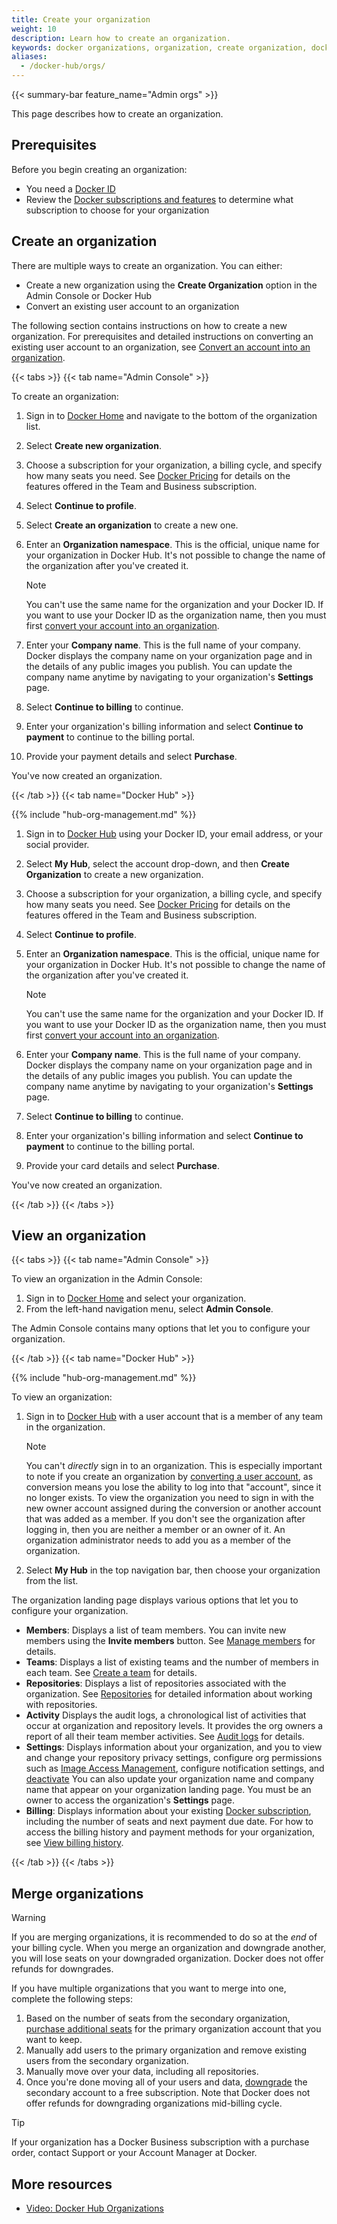 ```yaml
---
title: Create your organization
weight: 10
description: Learn how to create an organization.
keywords: docker organizations, organization, create organization, docker teams, docker admin console, organization management
aliases:
  - /docker-hub/orgs/
---
```


{{< summary-bar feature_name="Admin orgs" >}}

This page describes how to create an organization.

## Prerequisites

Before you begin creating an organization:

- You need a [Docker ID](/accounts/create-account/)
- Review the [Docker subscriptions and features](../../subscription/details.md)
  to determine what subscription to choose for your organization

## Create an organization

There are multiple ways to create an organization. You can either:

- Create a new organization using the **Create Organization** option in the
Admin Console or Docker Hub
- Convert an existing user account to an organization

The following section contains instructions on how to create a new organization. For prerequisites and
detailed instructions on converting an existing user account to an organization, see
[Convert an account into an organization](/manuals/admin/organization/convert-account.md).

{{< tabs >}}
{{< tab name="Admin Console" >}}

To create an organization:

1. Sign in to [Docker Home](https://app.docker.com/) and navigate to the bottom
of the organization list.
1. Select **Create new organization**.
1. Choose a subscription for your organization, a billing cycle, and specify how many seats you need. See [Docker Pricing](https://www.docker.com/pricing/) for details on the features offered in the Team and Business subscription.
1. Select **Continue to profile**.
1. Select **Create an organization** to create a new one.
1. Enter an **Organization namespace**. This is the official, unique name for
your organization in Docker Hub. It's not possible to change the name of the
organization after you've created it.

   > [!NOTE]
   >
   > You can't use the same name for the organization and your Docker ID. If you want to use your Docker ID as the organization name, then you must first [convert your account into an organization](/manuals/admin/organization/convert-account.md).

1. Enter your **Company name**. This is the full name of your company. Docker
displays the company name on your organization page and in the details of any
public images you publish. You can update the company name anytime by navigating
to your organization's **Settings** page.
1. Select **Continue to billing** to continue.
1. Enter your organization's billing information and select **Continue to payment** to continue to the billing portal.
1. Provide your payment details and select **Purchase**.

You've now created an organization.

{{< /tab >}}
{{< tab name="Docker Hub" >}}

{{% include "hub-org-management.md" %}}

1. Sign in to [Docker Hub](https://hub.docker.com/) using your Docker ID, your email address, or your social provider.
1. Select **My Hub**, select the account drop-down, and then **Create Organization** to create a new organization.
1. Choose a subscription for your organization, a billing cycle, and specify how many seats you need. See [Docker Pricing](https://www.docker.com/pricing/) for details on the features offered in the Team and Business subscription.
1. Select **Continue to profile**.
1. Enter an **Organization namespace**. This is the official, unique name for
your organization in Docker Hub. It's not possible to change the name of the
organization after you've created it.

   > [!NOTE]
   >
   > You can't use the same name for the organization and your Docker ID. If you want to use your Docker ID as the organization name, then you must first [convert your account into an organization](/manuals/admin/organization/convert-account.md).

1. Enter your **Company name**. This is the full name of your company. Docker
displays the company name on your organization page and in the details of any
public images you publish. You can update the company name anytime by navigating
to your organization's **Settings** page.
1. Select **Continue to billing** to continue.
1. Enter your organization's billing information and select **Continue to payment** to continue to the billing portal.
1. Provide your card details and select **Purchase**.

You've now created an organization.

{{< /tab >}}
{{< /tabs >}}

## View an organization

{{< tabs >}}
{{< tab name="Admin Console" >}}

To view an organization in the Admin Console:

1. Sign in to [Docker Home](https://app.docker.com) and select your
organization.
1. From the left-hand navigation menu, select **Admin Console**.

The Admin Console contains many options that let you to
configure your organization.

{{< /tab >}}
{{< tab name="Docker Hub" >}}

{{% include "hub-org-management.md" %}}

To view an organization:

1.  Sign in to [Docker Hub](https://hub.docker.com) with a user account that is
    a member of any team in the organization.

      > [!NOTE]
      >
      > You can't *directly* sign in to an organization. This is especially
      > important to note if you create an organization by
      [converting a user account](/manuals/admin/organization/convert-account.md), as conversion means you lose the ability to log into that
      > "account", since it no longer exists. To view the organization you
      > need to sign in with the new owner account assigned during the
      > conversion or another account that was added as a member. If you
      > don't see the organization after logging in,
      > then you are neither a member or an owner of it. An organization
      > administrator needs to add you as a member of the organization.

1. Select **My Hub** in the top navigation bar, then choose your
   organization from the list.

The organization landing page displays various options that let you to
configure your organization.

- **Members**: Displays a list of team members. You
  can invite new members using the **Invite members** button. See [Manage members](./members.md) for details.
- **Teams**: Displays a list of existing teams and the number of
  members in each team. See [Create a team](./manage-a-team.md) for details.
- **Repositories**: Displays a list of repositories associated with the
  organization. See [Repositories](../../docker-hub/repos/_index.md) for detailed information about
  working with repositories.
- **Activity** Displays the audit logs, a chronological list of activities that
  occur at organization and repository levels. It provides the org owners a
  report of all their team member activities. See [Audit logs](./activity-logs.md) for
  details.
- **Settings**: Displays information about your
  organization, and you to view and change your repository privacy
  settings, configure org permissions such as
  [Image Access Management](/manuals/enterprise/security/hardened-desktop/image-access-management.md), configure notification settings, and [deactivate](/manuals/admin/organization/deactivate-account.md#deactivate-an-organization) You can also update your organization name and company name that appear on your organization landing page. You must be an owner to access the organization's **Settings** page.
- **Billing**: Displays information about your existing
  [Docker subscription](../../subscription/_index.md), including the number of seats and next payment due date. For how to access the billing history and payment methods for your organization, see [View billing history](../../billing/history.md).

{{< /tab >}}
{{< /tabs >}}

## Merge organizations

> [!WARNING]
>
> If you are merging organizations, it is recommended to do so at the _end_ of
> your billing cycle. When you merge an organization and downgrade another, you
> will lose seats on your downgraded organization. Docker does not offer
> refunds for downgrades.

If you have multiple organizations that you want to merge into one, complete
the following steps:

1. Based on the number of seats from the secondary organization, [purchase additional seats](../../subscription/manage-seats.md) for the primary organization account that you want to keep.
1. Manually add users to the primary organization and remove existing users from the secondary organization.
1. Manually move over your data, including all repositories.
1. Once you're done moving all of your users and data, [downgrade](../../subscription/change.md) the secondary account to a free subscription. Note that Docker does not offer refunds for downgrading organizations mid-billing cycle.

> [!TIP]
>
> If your organization has a Docker Business subscription with a purchase
order, contact Support or your Account Manager at Docker.

## More resources

- [Video: Docker Hub Organizations](https://www.youtube.com/watch?v=WKlT1O-4Du8)
